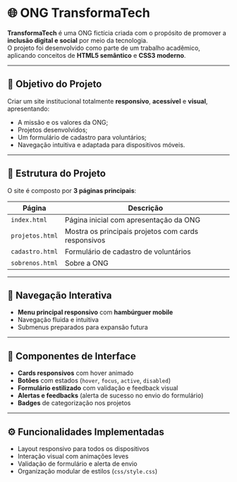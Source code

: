 # 🌐  ONG TransformaTech

**TransformaTech** é uma ONG fictícia criada com o propósito de promover a **inclusão digital e social** por meio da tecnologia.  
O projeto foi desenvolvido como parte de um trabalho acadêmico, aplicando conceitos de **HTML5 semântico** e **CSS3 moderno**.

---

## 🚀 Objetivo do Projeto
Criar um site institucional totalmente **responsivo**, **acessível** e **visual**, apresentando:
- A missão e os valores da ONG;
- Projetos desenvolvidos;
- Um formulário de cadastro para voluntários;
- Navegação intuitiva e adaptada para dispositivos móveis.

---

## 🧱 Estrutura do Projeto

O site é composto por **3 páginas principais**:

| Página | Descrição |
|--------|------------|
| `index.html` | Página inicial com apresentação da ONG |
| `projetos.html` | Mostra os principais projetos com cards responsivos |
| `cadastro.html` | Formulário de cadastro de voluntários |
| `sobrenos.html` | Sobre a ONG |

---

## 🧭 Navegação Interativa

- **Menu principal responsivo** com **hambúrguer mobile**  
- Navegação fluida e intuitiva  
- Submenus preparados para expansão futura  

---

## 🧩 Componentes de Interface

- **Cards responsivos** com hover animado  
- **Botões** com estados (`hover`, `focus`, `active`, `disabled`)  
- **Formulário estilizado** com validação e feedback visual  
- **Alertas e feedbacks** (alerta de sucesso no envio do formulário)  
- **Badges** de categorização nos projetos    

---

## ⚙️ Funcionalidades Implementadas

- Layout responsivo para todos os dispositivos  
- Interação visual com animações leves  
- Validação de formulário e alerta de envio  
- Organização modular de estilos (`css/style.css`)  


